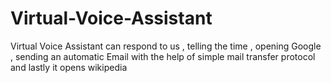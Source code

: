 # Virtual-Voice-Assistant
Virtual Voice Assistant can respond to us , telling the time , opening Google  , sending an automatic Email with the help of simple mail transfer protocol and lastly it opens wikipedia
